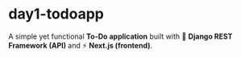 # day1-todoapp
A simple yet functional **To-Do application** built with   🧩 **Django REST Framework (API)** and ⚡ **Next.js (frontend)**.
